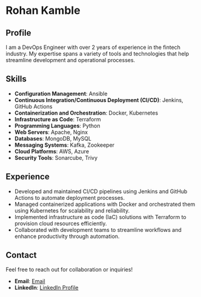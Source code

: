 # Rohan Kamble

## Profile
I am a DevOps Engineer with over 2 years of experience in the fintech industry. My expertise spans a variety of tools and technologies that help streamline development and operational processes.

## Skills
- **Configuration Management**: Ansible
- **Continuous Integration/Continuous Deployment (CI/CD)**: Jenkins, GitHub Actions
- **Containerization and Orchestration**: Docker, Kubernetes
- **Infrastructure as Code**: Terraform
- **Programming Languages**: Python
- **Web Servers**: Apache, Nginx
- **Databases**: MongoDB, MySQL
- **Messaging Systems**: Kafka, Zookeeper
- **Cloud Platforms**: AWS, Azure
- **Security Tools**: Sonarcube, Trivy

## Experience
- Developed and maintained CI/CD pipelines using Jenkins and GitHub Actions to automate deployment processes.
- Managed containerized applications with Docker and orchestrated them using Kubernetes for scalability and reliability.
- Implemented infrastructure as code (IaC) solutions with Terraform to provision cloud resources efficiently.
- Collaborated with development teams to streamline workflows and enhance productivity through automation.


## Contact
Feel free to reach out for collaboration or inquiries!

- **Email**: [Email](rohankambleoffice@gmail.com)
- **LinkedIn**: [LinkedIn Profile](https://www.linkedin.com/in/rohan-kamble-79705a217/)
